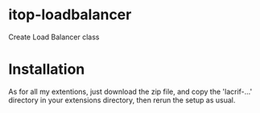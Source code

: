 # itop-loadbalancer
Create Load Balancer class

# Installation
As for all my extentions, just download the zip file, and copy the 'lacrif-...' directory in your extensions directory, then rerun the setup as usual.